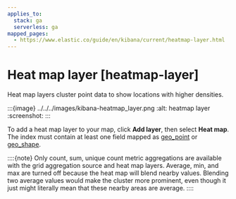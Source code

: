 ```yaml
---
applies_to:
  stack: ga
  serverless: ga
mapped_pages:
  - https://www.elastic.co/guide/en/kibana/current/heatmap-layer.html
---
```


# Heat map layer [heatmap-layer]

Heat map layers cluster point data to show locations with higher densities.

:::{image} ../../../images/kibana-heatmap_layer.png
:alt: heatmap layer
:screenshot:
:::

To add a heat map layer to your map, click **Add layer**, then select **Heat map**. The index must contain at least one field mapped as [geo_point](asciidocalypse://docs/elasticsearch/docs/reference/elasticsearch/mapping-reference/geo-point.md) or [geo_shape](asciidocalypse://docs/elasticsearch/docs/reference/elasticsearch/mapping-reference/geo-shape.md).

::::{note}
Only count, sum, unique count metric aggregations are available with the grid aggregation source and heat map layers. Average, min, and max are turned off because the heat map will blend nearby values. Blending two average values would make the cluster more prominent, even though it just might literally mean that these nearby areas are average.
::::


